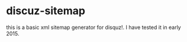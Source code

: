 # discuz-sitemap
this is a basic xml sitemap generator for disquz!. I have tested it in early 2015. 
